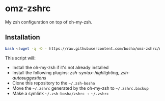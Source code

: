 # omz-zshrc

My zsh configuration on top of oh-my-zsh.

## Installation

```bash
bash <(wget -q -O - https://raw.githubusercontent.com/bosha/omz-zshrc/master/install.sh)
```

This script will:

- Install the oh-my-zsh if it's not already installed
- Install the following plugins: _zsh-syntax-highlighting_, _zsh-autosuggestions_
- Clone this repository to the `~/.zsh-bosha`
- Move the `~/.zshrc` generated by the oh-my-zsh to `~/.zshrc.backup`
- Make a symlink `~/.zsh-bosha/zshrc → ~/.zshrc`
